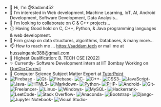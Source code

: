 - 👋 Hi, I’m @Sadam452
- 👀 I’m interested in Web development, Machine Learning, IoT, AI, Android Development, Software Development, Data Analysis...
- 💞️ I’m looking to collaborate on C & C++ projects...
- 🕕 Having Good hold on C, C++, Python, & Java programming languages & web development.
- 🌱 Firm grasp on data structures, algorithms, Databases, & many more...
- 📫 How to reach me ... https://saddam.tech or mail me at hussainganie388@gmail.com
- 🙌 Highest Qualification: B. TECH CSE [2022]
- ✨ Currently- Software Development intern at IIT Bombay Working on [OpeOcrCorrect](https://github.com/IITB-OpenOCRCorrect/iitb-openocr-digit-tool)
- 🤝 Computer Science Subject Matter Expert at [TutorPoint](https://tutorpoint.in/)
- ![Firebase](https://img.shields.io/badge/Firebase-039BE5?style=for-the-badge&logo=Firebase&logoColor=white) - ![Qt](https://img.shields.io/badge/Qt-%23217346.svg?style=for-the-badge&logo=Qt&logoColor=white)- ![Firebase](https://img.shields.io/badge/firebase-%23039BE5.svg?style=for-the-badge&logo=firebase)- ![C](https://img.shields.io/badge/c-%2300599C.svg?style=for-the-badge&logo=c&logoColor=white)- ![C++](https://img.shields.io/badge/c++-%2300599C.svg?style=for-the-badge&logo=c%2B%2B&logoColor=white)- ![CSS3](https://img.shields.io/badge/css3-%231572B6.svg?style=for-the-badge&logo=css3&logoColor=white)- ![JavaScript](https://img.shields.io/badge/javascript-%23323330.svg?style=for-the-badge&logo=javascript&logoColor=%23F7DF1E)- ![Java](https://img.shields.io/badge/java-%23ED8B00.svg?style=for-the-badge&logo=java&logoColor=white)- ![HTML5](https://img.shields.io/badge/html5-%23E34F26.svg?style=for-the-badge&logo=html5&logoColor=white)- ![Markdown](https://img.shields.io/badge/markdown-%23000000.svg?style=for-the-badge&logo=markdown&logoColor=white)- ![Python](https://img.shields.io/badge/python-3670A0?style=for-the-badge&logo=python&logoColor=ffdd54)- ![PHP](https://img.shields.io/badge/php-%23777BB4.svg?style=for-the-badge&logo=php&logoColor=white)- ![Android](https://img.shields.io/badge/Android-3DDC84?style=for-the-badge&logo=android&logoColor=white)- ![Git](https://img.shields.io/badge/git-%23F05033.svg?style=for-the-badge&logo=git&logoColor=white)- ![Freelancer](https://img.shields.io/badge/Freelancer-29B2FE?style=for-the-badge&logo=Freelancer&logoColor=white)- ![Linux](https://img.shields.io/badge/Linux-FCC624?style=for-the-badge&logo=linux&logoColor=black)- ![Windows](https://img.shields.io/badge/Windows-0078D6?style=for-the-badge&logo=windows&logoColor=white)- ![MySQL](https://img.shields.io/badge/mysql-%2300f.svg?style=for-the-badge&logo=mysql&logoColor=white)- ![Hackerrank](https://img.shields.io/badge/-Hackerrank-2EC866?style=for-the-badge&logo=HackerRank&logoColor=white)- ![LeetCode](https://img.shields.io/badge/LeetCode-000000?style=for-the-badge&logo=LeetCode&logoColor=#d16c06)- ![Stack Overflow](https://img.shields.io/badge/-Stackoverflow-FE7A16?style=for-the-badge&logo=stack-overflow&logoColor=white)- ![Anaconda](https://img.shields.io/badge/Anaconda-%2344A833.svg?style=for-the-badge&logo=anaconda&logoColor=white)- ![Bootstrap](https://img.shields.io/badge/bootstrap-%23563D7C.svg?style=for-the-badge&logo=bootstrap&logoColor=white)- ![Django](https://img.shields.io/badge/django-%23092E20.svg?style=for-the-badge&logo=django&logoColor=white)- ![Jupyter Notebook](https://img.shields.io/badge/jupyter-%23FA0F00.svg?style=for-the-badge&logo=jupyter&logoColor=white)- ![Visual Studio](https://img.shields.io/badge/Visual%20Studio-5C2D91.svg?style=for-the-badge&logo=visual-studio&logoColor=white)- 
<!---
Sadam452/Sadam452 is a ✨ special ✨ repository because its `README.md` (this file) appears on your GitHub profile.
You can click the Preview link to take a look at your changes.
--->
